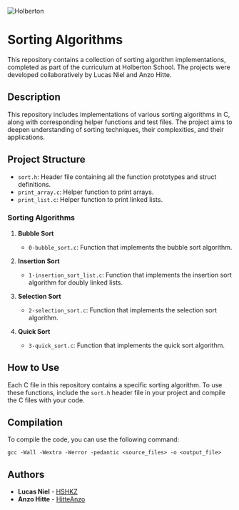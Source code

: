 ![Holberton](https://ml.globenewswire.com/Resource/Download/a08e6c28-55be-44c8-8461-03544f094b38)

# Sorting Algorithms

This repository contains a collection of sorting algorithm implementations, completed as part of the curriculum at Holberton School. The projects were developed collaboratively by Lucas Niel and Anzo Hitte.

## Description

This repository includes implementations of various sorting algorithms in C, along with corresponding helper functions and test files. The project aims to deepen understanding of sorting techniques, their complexities, and their applications.

## Project Structure

- `sort.h`: Header file containing all the function prototypes and struct definitions.
- `print_array.c`: Helper function to print arrays.
- `print_list.c`: Helper function to print linked lists.

### Sorting Algorithms

1. **Bubble Sort**
   - `0-bubble_sort.c`: Function that implements the bubble sort algorithm.

2. **Insertion Sort**
   - `1-insertion_sort_list.c`: Function that implements the insertion sort algorithm for doubly linked lists.

3. **Selection Sort**
   - `2-selection_sort.c`: Function that implements the selection sort algorithm.

4. **Quick Sort**
   - `3-quick_sort.c`: Function that implements the quick sort algorithm.

## How to Use

Each C file in this repository contains a specific sorting algorithm. To use these functions, include the `sort.h` header file in your project and compile the C files with your code.

## Compilation
To compile the code, you can use the following command:

```
gcc -Wall -Wextra -Werror -pedantic <source_files> -o <output_file>
```

## Authors

- **Lucas Niel** - [HSHKZ](https://github.com/HSHKZ)
- **Anzo Hitte** - [HitteAnzo](https://github.com/HitteAnzo)
